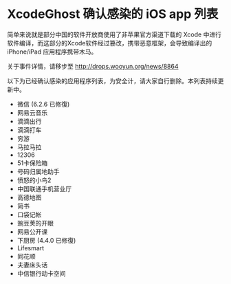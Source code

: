 # XcodeGhost 确认感染的 iOS app 列表

简单来说就是部分中国的软件开放商使用了非苹果官方渠道下载的 Xcode 中进行软件编译，而这部分的Xcode软件经过篡改，携带恶意框架，会导致编译出的 iPhone/iPad 应用程序携带木马。

关于事件详情，请移步至 http://drops.wooyun.org/news/8864

以下为已经确认感染的应用程序列表，为安全计，请大家自行删除。本列表持续更新中。

- 微信 (6.2.6 已修復)
- 网易云音乐
- 滴滴出行
- 滴滴打车
- 穷游
- 马拉马拉
- 12306
- 51卡保险箱
- 号码归属地助手
- 愤怒的小鸟2
- 中国联通手机营业厅
- 高德地图
- 简书
- 口袋记帐
- 豌豆荚的开眼
- 网易公开课
- 下厨房 (4.4.0 已修復)
- Lifesmart
- 同花顺
- 夫妻床头话
- 中信银行动卡空间
